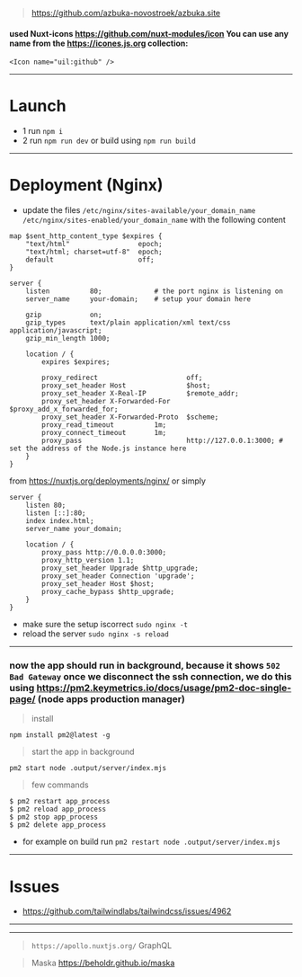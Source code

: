 > https://github.com/azbuka-novostroek/azbuka.site

#### used Nuxt-icons https://github.com/nuxt-modules/icon You can use any name from the https://icones.js.org collection:

```vue
<Icon name="uil:github" />
```

---

# Launch

-   1 run `npm i`
-   2 run `npm run dev` or build using `npm run build`

---

# Deployment (Nginx)

-   update the files `/etc/nginx/sites-available/your_domain_name /etc/nginx/sites-enabled/your_domain_name` with the following content

```
map $sent_http_content_type $expires {
    "text/html"                 epoch;
    "text/html; charset=utf-8"  epoch;
    default                     off;
}

server {
    listen          80;             # the port nginx is listening on
    server_name     your-domain;    # setup your domain here

    gzip            on;
    gzip_types      text/plain application/xml text/css application/javascript;
    gzip_min_length 1000;

    location / {
        expires $expires;

        proxy_redirect                      off;
        proxy_set_header Host               $host;
        proxy_set_header X-Real-IP          $remote_addr;
        proxy_set_header X-Forwarded-For    $proxy_add_x_forwarded_for;
        proxy_set_header X-Forwarded-Proto  $scheme;
        proxy_read_timeout          1m;
        proxy_connect_timeout       1m;
        proxy_pass                          http://127.0.0.1:3000; # set the address of the Node.js instance here
    }
}
```

from https://nuxtjs.org/deployments/nginx/ or simply

```
server {
    listen 80;
    listen [::]:80;
    index index.html;
    server_name your_domain;

    location / {
        proxy_pass http://0.0.0.0:3000;
        proxy_http_version 1.1;
        proxy_set_header Upgrade $http_upgrade;
        proxy_set_header Connection 'upgrade';
        proxy_set_header Host $host;
        proxy_cache_bypass $http_upgrade;
    }
}
```

-   make sure the setup iscorrect `sudo nginx -t`
-   reload the server `sudo nginx -s reload`

---

### now the app should run in background, because it shows `502 Bad Gateway` once we disconnect the ssh connection, we do this using https://pm2.keymetrics.io/docs/usage/pm2-doc-single-page/ (node apps production manager)

> install

```
npm install pm2@latest -g
```

> start the app in background

```
pm2 start node .output/server/index.mjs
```

> few commands

```
$ pm2 restart app_process
$ pm2 reload app_process
$ pm2 stop app_process
$ pm2 delete app_process
```

-   for example on build run `pm2 restart node .output/server/index.mjs`

---

# Issues

-   https://github.com/tailwindlabs/tailwindcss/issues/4962

---

---

> `https://apollo.nuxtjs.org/` GraphQL

> Maska https://beholdr.github.io/maska
